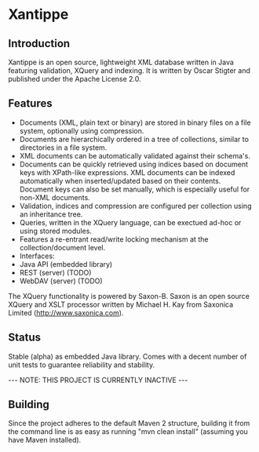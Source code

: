 # Xantippe

## Introduction

Xantippe is an open source, lightweight XML database written in Java featuring validation, XQuery and indexing. It is written by Oscar Stigter and published under the Apache License 2.0.

## Features

* Documents (XML, plain text or binary) are stored in binary files on a file system, optionally using compression.
* Documents are hierarchically ordered in a tree of collections, similar to directories in a file system.
* XML documents can be automatically validated against their schema's.
* Documents can be quickly retrieved using indices based on document keys with XPath-like expressions. XML documents can be indexed automatically when inserted/updated based on their contents. Document keys can also be set manually, which is especially useful for non-XML documents.
* Validation, indices and compression are configured per collection using an inheritance tree.
* Queries, written in the XQuery language, can be exectued ad-hoc or using stored modules.
* Features a re-entrant read/write locking mechanism at the collection/document level.
* Interfaces:
 * Java API (embedded library)
 * REST (server) (TODO)
 * WebDAV (server) (TODO)

The XQuery functionality is powered by Saxon-B. Saxon is an open source XQuery and XSLT processor written by Michael H. Kay from Saxonica Limited (http://www.saxonica.com).

## Status

Stable (alpha) as embedded Java library. Comes with a decent number of unit tests to guarantee reliability and stability.

--- NOTE: THIS PROJECT IS CURRENTLY INACTIVE ---

Building
--------

Since the project adheres to the default Maven 2 structure, building it from the command line is as easy as running "mvn clean install" (assuming you have Maven installed).
